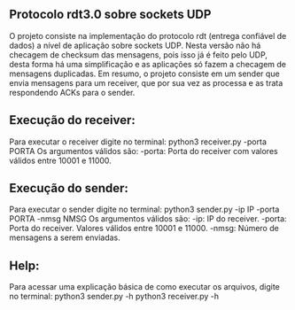 ## Protocolo rdt3.0 sobre sockets UDP
O projeto consiste na implementação do protocolo rdt (entrega confiável de dados)
a nível de aplicação sobre sockets UDP. Nesta versão não há checagem de checksum
das mensagens, pois isso já é feito pelo UDP, desta forma há uma simplificação
e as aplicações só fazem a checagem de mensagens duplicadas. Em resumo, o projeto
consiste em um sender que envia mensagens para um receiver, que por sua vez as
processa e as trata respondendo ACKs para o sender.

## Execução do receiver:
Para executar o receiver digite no terminal: python3 receiver.py -porta PORTA
Os argumentos válidos são:
	-porta:  Porta do receiver com valores válidos entre 10001 e 11000.

## Execução do sender:
Para executar o sender digite no terminal:
	python3 sender.py -ip IP -porta PORTA -nmsg NMSG
Os argumentos válidos são:
 	-ip:	IP do receiver.
 	-porta:	Porta do receiver. Valores válidos entre 10001 e 11000.
 	-nmsg:	Número de mensagens a serem enviadas.

## Help:
Para acessar uma explicação básica de como executar os arquivos, digite no terminal:
	python3 sender.py -h
	python3 receiver.py -h
